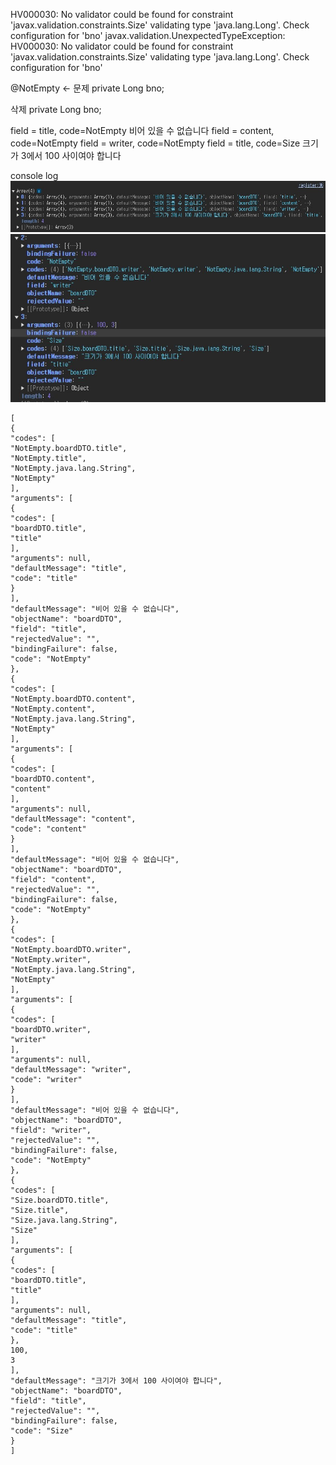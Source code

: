 HV000030: No validator could be found for constraint 'javax.validation.constraints.Size' validating type 'java.lang.Long'. Check configuration for 'bno'
javax.validation.UnexpectedTypeException: HV000030: No validator could be found for constraint 'javax.validation.constraints.Size' validating type 'java.lang.Long'. Check configuration for 'bno'

@NotEmpty <- 문제
private Long bno;

삭제
private Long bno;

field = title, code=NotEmpty  비어 있을 수 없습니다
field = content, code=NotEmpty
field = writer, code=NotEmpty
field = title, code=Size 크기가 3에서 100 사이여야 합니다

console log
![register-consolelog-error1.jpg](img/register-consolelog-error1.jpg)
![register-consolelog-error2.jpg](img/register-consolelog-error2.jpg)
```shell
[
{
"codes": [
"NotEmpty.boardDTO.title",
"NotEmpty.title",
"NotEmpty.java.lang.String",
"NotEmpty"
],
"arguments": [
{
"codes": [
"boardDTO.title",
"title"
],
"arguments": null,
"defaultMessage": "title",
"code": "title"
}
],
"defaultMessage": "비어 있을 수 없습니다",
"objectName": "boardDTO",
"field": "title",
"rejectedValue": "",
"bindingFailure": false,
"code": "NotEmpty"
},
{
"codes": [
"NotEmpty.boardDTO.content",
"NotEmpty.content",
"NotEmpty.java.lang.String",
"NotEmpty"
],
"arguments": [
{
"codes": [
"boardDTO.content",
"content"
],
"arguments": null,
"defaultMessage": "content",
"code": "content"
}
],
"defaultMessage": "비어 있을 수 없습니다",
"objectName": "boardDTO",
"field": "content",
"rejectedValue": "",
"bindingFailure": false,
"code": "NotEmpty"
},
{
"codes": [
"NotEmpty.boardDTO.writer",
"NotEmpty.writer",
"NotEmpty.java.lang.String",
"NotEmpty"
],
"arguments": [
{
"codes": [
"boardDTO.writer",
"writer"
],
"arguments": null,
"defaultMessage": "writer",
"code": "writer"
}
],
"defaultMessage": "비어 있을 수 없습니다",
"objectName": "boardDTO",
"field": "writer",
"rejectedValue": "",
"bindingFailure": false,
"code": "NotEmpty"
},
{
"codes": [
"Size.boardDTO.title",
"Size.title",
"Size.java.lang.String",
"Size"
],
"arguments": [
{
"codes": [
"boardDTO.title",
"title"
],
"arguments": null,
"defaultMessage": "title",
"code": "title"
},
100,
3
],
"defaultMessage": "크기가 3에서 100 사이여야 합니다",
"objectName": "boardDTO",
"field": "title",
"rejectedValue": "",
"bindingFailure": false,
"code": "Size"
}
]
```



